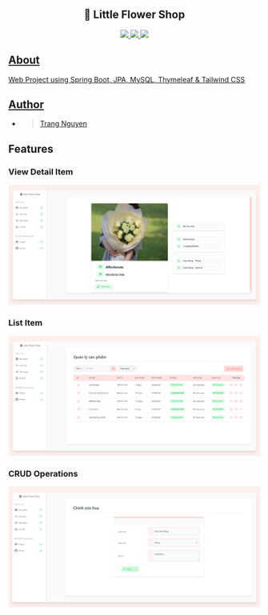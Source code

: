 <h2 align="center"> 🌸 Little Flower Shop </h2>
<p align="center">
  <a href="https://github.com/TrangNguyen331/little-flower-shop/issues">
    <img src="https://img.shields.io/github/issues/TrangNguyen331/little-flower-shop"/> 
  </a>
  <a href="https://github.com/TrangNguyen331/little-flower-shop/network/members">
    <img src="https://img.shields.io/github/forks/TrangNguyen331/little-flower-shop"/> 
  </a>  
  <a href="https://github.com/TrangNguyen331/little-flower-shop/stargazers">
    <img src="https://img.shields.io/github/stars/TrangNguyen331/little-flower-shop"/> 
</p>

## About
Web Project using Spring Boot, JPA, MySQL, Thymeleaf & Tailwind CSS

## Author 
- > [Trang Nguyen](https://github.com/TrangNguyen331/little-flower-shop)

## Features
### View Detail Item
<img src="https://github.com/TrangNguyen331/little-flower-shop/blob/master/capture/view-item.jpg" width="1000"></img>

### List Item
<img src="https://github.com/TrangNguyen331/little-flower-shop/blob/master/capture/list-item.jpg" width="1000"></img>

### CRUD Operations
<img src="https://github.com/TrangNguyen331/little-flower-shop/blob/master/capture/crud-operations.jpg" width="1000"></img>

